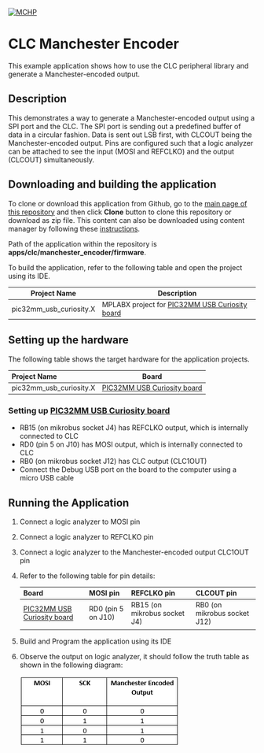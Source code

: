 [![MCHP](https://www.microchip.com/ResourcePackages/Microchip/assets/dist/images/logo.png)](https://www.microchip.com)

# CLC Manchester Encoder

This example application shows how to use the CLC peripheral library and generate a Manchester-encoded output.

## Description

This demonstrates a way to generate a Manchester-encoded output using a SPI port and the CLC. The SPI port is sending out a predefined buffer of data in a circular fashion. Data is sent out LSB first, with CLCOUT being the Manchester-encoded output. Pins are configured such that a logic analyzer can be attached to see the input (MOSI and REFCLKO) and the output (CLCOUT) simultaneously.

## Downloading and building the application

To clone or download this application from Github, go to the [main page of this repository](https://github.com/Microchip-MPLAB-Harmony/csp_apps_pic32mm) and then click **Clone** button to clone this repository or download as zip file.
This content can also be downloaded using content manager by following these [instructions](https://github.com/Microchip-MPLAB-Harmony/contentmanager/wiki).

Path of the application within the repository is **apps/clc/manchester_encoder/firmware**.

To build the application, refer to the following table and open the project using its IDE.

| Project Name      | Description                                    |
| ----------------- | ---------------------------------------------- |
|pic32mm_usb_curiosity.X| MPLABX project for [PIC32MM USB Curiosity board](https://www.microchip.com/DevelopmentTools/ProductDetails/DM320107)|


## Setting up the hardware

The following table shows the target hardware for the application projects.

| Project Name| Board|
|:---------|:---------:|
|pic32mm_usb_curiosity.X|[PIC32MM USB Curiosity board](https://www.microchip.com/DevelopmentTools/ProductDetails/DM320107)|


### Setting up [PIC32MM USB Curiosity board](https://www.microchip.com/DevelopmentTools/ProductDetails/DM320107)
- RB15 (on mikrobus socket J4) has REFCLKO output, which is internally connected to CLC
- RD0 (pin 5 on J10) has MOSI output, which is internally connected to CLC
- RB0 (on mikrobus socket J12) has CLC output (CLC1OUT)
- Connect the Debug USB port on the board to the computer using a micro USB cable


## Running the Application

1. Connect a logic analyzer to MOSI pin
2. Connect a logic analyzer to REFCLKO pin
3. Connect a logic analyzer to the Manchester-encoded output CLC1OUT pin
4. Refer to the following table for pin details:

    |Board| MOSI pin | REFCLKO pin  | CLCOUT pin |
    |-----|----------|----------|-------------|
    | [PIC32MM USB Curiosity board](https://www.microchip.com/DevelopmentTools/ProductDetails/DM320107) | RD0 (pin 5 on J10)| RB15 (on mikrobus socket J4)| RB0 (on mikrobus socket J12) |
    ||||

5. Build and Program the application using its IDE
6. Observe the output on logic analyzer, it should follow the truth table as shown in the following diagram:

    ![output](images/truth_table_manchester_encoder.png)

